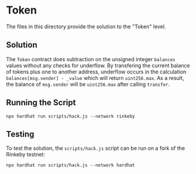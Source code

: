 # Token

The files in this directory provide the solution to the "Token" level.

## Solution
The `Token` contract does subtraction on the unsigned integer `balances` values without any checks for underflow. By transfering the current balance of tokens plus one to another address, underflow occurs in the calculation `balances[msg.sender] - _value` which will return `uint256.max`. As a result, the balance of `msg.sender` will be `uint256.max` after calling `transfer`.

## Running the Script
```{bash}
npx hardhat run scripts/hack.js --network rinkeby
```

## Testing
To test the solution, the `scripts/hack.js` script can be run on a fork of the Rinkeby testnet:
```{bash}
npx hardhat run scripts/hack.js --network hardhat
```
